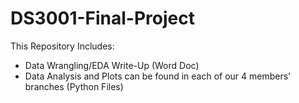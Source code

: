 # DS3001-Final-Project

This Repository Includes:
- Data Wrangling/EDA Write-Up (Word Doc)
- Data Analysis and Plots can be found in each of our 4 members' branches (Python Files)
